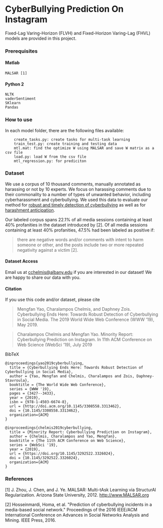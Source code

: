 # CyberBullying Prediction On Instagram
Fixed-Lag Varing-Horizon (FLVH) and Fixed-Horizon Varing-Lag (FHVL) models are provided in this project. 

### Prerequisites
#### Matlab
```
MALSAR [1]
```
#### Python 2
```
NLTK
vaderSentiment
SKlearn
Pandas
```

### How to use
In each model folder, there are the following files available:
``` raw_text_labeled.csv: a sample labeled dataset
    create_tasks.py: create tasks for multi-task learning
    train_test.py: create training and testing data
    mtl.mat: find the optimize W using MALSAR and save W matrix as a csv file
    load.py: load W from the csv file
    mtl_regression.py: for prediciton  
```

### Dataset
We use a corpus of 10 thousand comments, manually annotated as harassing or not by 10 experts. We focus on harassing comments due to their commonality to a number of types of unwanted behavior, including cyberharassment and cyberbullying. We used this data to evaluate our method for [robust and timely detection of cyberbullying](https://dl.acm.org/citation.cfm?id=3313462) as well as for [harashment anticipation](https://doi.org/10.1145/3292522.3326024).

Our labeled corpus spans 22.1% of all media sessions containing at least 40% profanities in the dataset introduced by [2]. Of all media sessions containing at least 40% profanities, 47.5% had been labeled as positive if:
> there are negative words and/or comments with intent to harm someone or other, and the posts include two or more repeated negativity against a victim [2].

#### Dataset Access
Email us at cchelmis@albany.edu if you are interested in our dataset! We are happy to share our data with you.

#### Citation
If you use this code and/or dataset, please cite
> Mengfan Yao, Charalampos Chelmis, and Daphney Zois. Cyberbullying Ends Here: Towards Robust Detection of Cyberbullying in Social Media. The 2019 World Wide Web Conference (WWW ’19), May 2019.

> Charalampos Chelmis and Mengfan Yao. Minority Report: Cyberbullying Prediction on Instagram. In 11th ACM Conference on Web Science (WebSci ’19), July 2019

BibTeX
``` 
@inproceedings{yao2019cyberbullying,
  title = {Cyberbullying Ends Here: Towards Robust Detection of Cyberbullying in Social Media},
  author = {Yao, Mengfan and Chelmis, Charalampos and Zois, Daphney-Stavroula},
  booktitle = {The World Wide Web Conference},
  series = {WWW '19},
  pages = {3427--3433},
  year = {2019},
  isbn = {978-1-4503-6674-8},
  url = {http://doi.acm.org/10.1145/3308558.3313462},
  doi = {10.1145/3308558.3313462},
  organization={ACM}
}

@inproceedings{chelmis2019cyberbullying,
  title = {Minority Report: Cyberbullying Prediction on Instagram},
  author = {Chelmis, Charalampos and Yao, Mengfan},
  booktitle = {The 11th ACM Conference on Web Science},
  series = {WebSci '19},
  year = {2019},
  url = {https://doi.org/10.1145/3292522.3326024},
  doi = {10.1145/3292522.3326024},
  organization={ACM}
}
``` 

### References
[1] J. Zhou, J. Chen, and J. Ye. MALSAR: Multi-tAsk Learning via StructurAl Regularization.
Arizona State University, 2012. http://www.MALSAR.org

[2] Hosseinmardi, Homa, et al. "Prediction of cyberbullying incidents in a media-based social network." Proceedings of the 2016 IEEE/ACM International Conference on Advances in Social Networks Analysis and Mining. IEEE Press, 2016.

